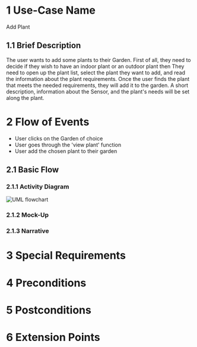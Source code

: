 # 1 Use-Case Name

Add Plant

## 1.1 Brief Description

The user wants to add some plants to their Garden. First of all, they need to decide if they wish to have an indoor plant or an outdoor plant then They need to open up the plant list, select the plant they want to add, and read the information about the plant requirements.
Once the user finds the plant that meets the needed requirements, they will add it to the garden.
A short description, information about the Sensor, and the plant's needs will be set along the plant.


# 2 Flow of Events

- User clicks on the Garden of choice
- User goes through the 'view plant' function
- User add the chosen plant to their garden

## 2.1 Basic Flow

### 2.1.1 Activity Diagram

![UML flowchart]()

### 2.1.2 Mock-Up

### 2.1.3 Narrative

# 3 Special Requirements

# 4 Preconditions

# 5 Postconditions

# 6 Extension Points
